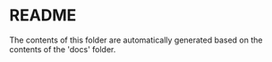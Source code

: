 # README

The contents of this folder are automatically generated based on the contents of the 'docs' folder.
